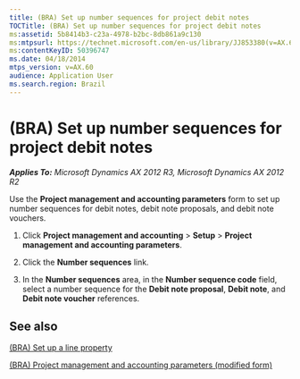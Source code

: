 ```yaml
---
title: (BRA) Set up number sequences for project debit notes
TOCTitle: (BRA) Set up number sequences for project debit notes
ms:assetid: 5b8414b3-c23a-4978-b2bc-8db861a9c130
ms:mtpsurl: https://technet.microsoft.com/en-us/library/JJ853380(v=AX.60)
ms:contentKeyID: 50396747
ms.date: 04/18/2014
mtps_version: v=AX.60
audience: Application User
ms.search.region: Brazil
---
```


# (BRA) Set up number sequences for project debit notes 


_**Applies To:** Microsoft Dynamics AX 2012 R3, Microsoft Dynamics AX 2012 R2_

Use the **Project management and accounting parameters** form to set up number sequences for debit notes, debit note proposals, and debit note vouchers.

1.  Click **Project management and accounting** \> **Setup** \> **Project management and accounting parameters**.

2.  Click the **Number sequences** link.

3.  In the **Number sequences** area, in the **Number sequence code** field, select a number sequence for the **Debit note proposal**, **Debit note**, and **Debit note voucher** references.

## See also

[(BRA) Set up a line property](bra-set-up-a-line-property.md)

[(BRA) Project management and accounting parameters (modified form)](https://technet.microsoft.com/en-us/library/jj937990\(v=ax.60\))

  


